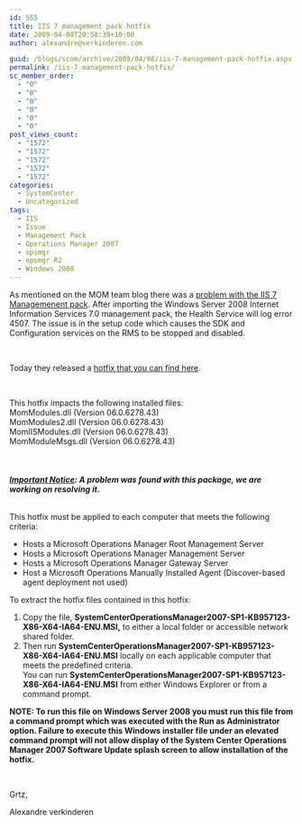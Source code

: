 ```yaml
---
id: 555
title: IIS 7 management pack hotfix
date: 2009-04-08T20:58:39+10:00
author: alexandre@verkinderen.com

guid: /blogs/scom/archive/2009/04/08/iis-7-management-pack-hotfix.aspx
permalink: /iis-7-management-pack-hotfix/
sc_member_order:
  - "0"
  - "0"
  - "0"
  - "0"
  - "0"
  - "0"
post_views_count:
  - "1572"
  - "1572"
  - "1572"
  - "1572"
  - "1572"
categories:
  - SystemCenter
  - Uncategorized
tags:
  - IIS
  - Issue
  - Management Pack
  - Operations Manager 2007
  - opsmgr
  - opsmgr R2
  - Windows 2008
---
```

As mentioned on the MOM team blog there was a <a href="http://blogs.technet.com/momteam/archive/2009/02/25/problem-with-the-iis-modules-qfe-957123.aspx" target="_blank">problem with the IIS 7 Managemenent pack</a>. After importing the Windows Server 2008 Internet Information Services 7.0 management pack, the Health Service will log error 4507. The issue is in the setup code which causes the SDK and Configuration services on the RMS to be stopped and disabled.

&#160;

Today they released a <a href="http://www.microsoft.com/downloads/details.aspx?FamilyID=f82ef6b3-a08e-4295-b9e3-fb78a74aefa8&displaylang=en" target="_blank">hotfix that you can find here</a>.

&#160;

This hotfix impacts the following installed files:  
MomModules.dll (Version 06.0.6278.43)  
MomModules2.dll (Version 06.0.6278.43)  
MomIISModules.dll (Version 06.0.6278.43)  
MomModuleMsgs.dll (Version 06.0.6278.43)

&#160;

###### **<u>Important Notice</u>: A problem was found with this package, we are working on resolving it.**  
This hotfix must be applied to each computer that meets the following criteria: 

  * Hosts a Microsoft Operations Manager Root Management Server 
  * Hosts a Microsoft Operations Manager Management Server 
  * Hosts a Microsoft Operations Manager Gateway Server 
  * Host a Microsoft Operations Manually Installed Agent (Discover-based agent deployment not used) 

To extract the hotfix files contained in this hotfix:

  1. Copy the file, **SystemCenterOperationsManager2007-SP1-KB957123-X86-X64-IA64-ENU.MSI,** to either a local folder or accessible network shared folder. 
  2. Then run **SystemCenterOperationsManager2007-SP1-KB957123-X86-X64-IA64-ENU.MSI** locally on each applicable computer that meets the predefined criteria.  
    You can run **SystemCenterOperationsManager2007-SP1-KB957123-X86-X64-IA64-ENU.MSI** from either Windows Explorer or from a command prompt. 

**NOTE: To run this file on Windows Server 2008 you must run this file from a command prompt which was executed with the Run as Administrator option. Failure to execute this Windows installer file under an elevated command prompt will not allow display of the System Center Operations Manager 2007 Software Update splash screen to allow installation of the hotfix.**

&#160;

Grtz,

Alexandre verkinderen
